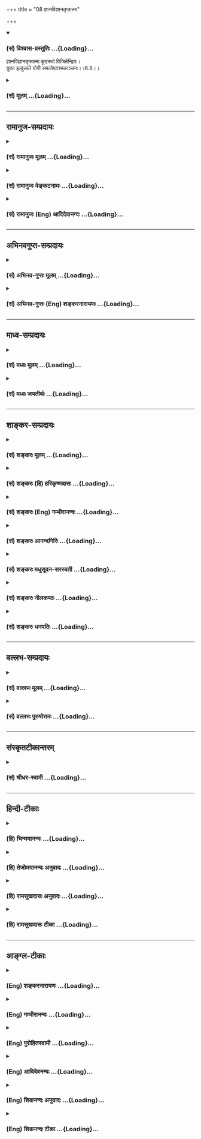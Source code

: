 +++
title = "08 ज्ञानविज्ञानतृप्तात्मा"

+++
<div class="js_include" newlevelforh1="3" title="(सं) विश्वास-प्रस्तुतिः" unfilled url="/purANam_vaiShNavam/mahAbhAratam/06-bhIShma-parva/03-bhagavad-gItA-parva/saMskRtam/vishvAsa-prastutiH/06_Atma-saMyama-yogaH_a/08_jnAnavijnAnatRptA.md">
<details open><summary><h3>(सं) विश्वास-प्रस्तुतिः ...{Loading}...</h3></summary>

ज्ञानविज्ञानतृप्तात्मा कूटस्थो विजितेन्द्रियः।  
युक्त इत्युच्यते योगी समलोष्टाश्मकाञ्चनः।।6.8।।
</details>
</div>
<div class="js_include collapsed" newlevelforh1="3" title="(सं) मूलम्" unfilled url="/purANam_vaiShNavam/mahAbhAratam/06-bhIShma-parva/03-bhagavad-gItA-parva/saMskRtam/mUlam/06_Atma-saMyama-yogaH_a/08_jnAnavijnAnatRptA.md">
<details><summary><h3>(सं) मूलम् ...{Loading}...</h3></summary>

ज्ञानविज्ञानतृप्तात्मा कूटस्थो विजितेन्द्रियः।  
युक्त इत्युच्यते योगी समलोष्टाश्मकाञ्चनः।।6.8।।
</details>
</div>


_________________
## रामानुज-सम्प्रदायः
<div class="js_include collapsed" newlevelforh1="3" title="(सं) रामानुजः मूलम्" unfilled url="/purANam_vaiShNavam/mahAbhAratam/06-bhIShma-parva/03-bhagavad-gItA-parva/saMskRtam/rAmAnujaH/mUlam/06_Atma-saMyama-yogaH_a/08_jnAnavijnAnatRptA.md">
<details><summary><h3>(सं) रामानुजः मूलम् ...{Loading}...</h3></summary>

।।6.8।।**ज्ञानविज्ञानतृप्तात्मा** आत्मस्वरूपविषयेण ज्ञानेन तस्य च
प्रकृतिविसजातीयाकारविषयेण विज्ञानेन च तृप्तमनाः **कूटस्थः**
देवाद्यवस्थासु अनुवर्तमानः सर्वसाधारणज्ञानैकाकारात्मनि स्थितः तत्र एव
**विजितेन्द्रियः समलोष्टाश्मकाञ्चनः** प्रकृतिविविक्तस्वरूपनिष्ठतया
प्राकृतवस्तुविशेषेषु भोग्यत्वाभावात् लोष्टाश्मकाञ्चनेषु समप्रयोजनो यः
कर्मयोगी स **युक्त इति उच्यते** आत्मावलोकनरूपयोगाभ्यासार्ह उच्यते। तथा च

</details>
</div>
<div class="js_include collapsed" newlevelforh1="3" title="(सं) रामानुजः वेङ्कटनाथः" unfilled url="/purANam_vaiShNavam/mahAbhAratam/06-bhIShma-parva/03-bhagavad-gItA-parva/saMskRtam/rAmAnujaH/venkaTanAthaH/06_Atma-saMyama-yogaH_a/08_jnAnavijnAnatRptA.md">
<details><summary><h3>(सं) रामानुजः वेङ्कटनाथः ...{Loading}...</h3></summary>

  
  
।।6.8।। इन्द्रियविजयो द्वन्द्वसहत्वं चोक्तम् अथ तयोहेतुरुच्यते ज्ञान इति
श्लोकेन। ज्ञानविज्ञानशब्दयोः पौनरुक्त्यव्युदासायोपसर्गद्योतितं
विषयविशेषं व्यञ्जयतिआत्मस्वरूपेत्यादिना।
पारलौकिकसमस्तकर्मापेक्षितदेहादिव्यतिरिक्तत्वधीरिहज्ञानम्। मोक्षाधिकारिणो
विशेषतोऽपेक्षितनित्यत्वनिरतिशयानन्दत्वादिधीस्तुविज्ञानं न
पुनरुपासनरूपज्ञानम्। तत्सामग्रीपरत्वाद्वाक्यस्येति भावः। कूटे तिष्ठतीति
कूटस्थः। कूटशब्दश्च परिशुद्धात्मन्यौपचारिकः। कूटस्य
ह्यागन्तुकविनश्वरायःपिण्डादिसंश्लेषविश्लेषरूपावस्थाप्रवाहे वर्तमानेऽपि
स्वस्वरूपे न शैथिल्यादिरूपो विकारः तद्वदत्रापि
देवादिशरीरसंश्लेषविश्लेषरूपावस्थाप्रवाहेऽपिन जायते म्रियते 2।20
इत्यादिनोक्तप्रकारेण निर्विकारत्वं सिद्धमिति कूटशब्देनोपचारो युज्यत
इत्यभिप्रायेणाह देवादीति। शिखरपर्यायकूटविवक्षया वोपचारः। कूटस्थ इव वा
साधारणतयानुसन्धानादसौ कूटस्थ इत्यभिप्रायेणाह देवाद्यवस्थास्विति।
देवशब्दोऽत्र भावप्रधानः। अनुवर्तमानत्वात्
सर्वसाधारणत्वमित्यपौनरुक्त्यम्। यद्वा सर्वात्मसाधारणेत्यर्थः।
पूर्वश्लोकोक्तजितेन्द्रियत्वादौ हेतुरयमुक्त इत्याह तत एवेति।
स्वरूपकार्यकारणादिभिरत्यन्तविषमाणां लोष्टादीनां समत्वं कथमिति
शङ्कानिराकरणायप्रकृतीत्यादिसमप्रयोजन इत्यन्तमुक्तम्।
लोष्टाश्मभेदवदश्मकाञ्चनादिभेदेऽपीत्यनेकदृष्टान्ताभिप्रायः।
अत्रोद्देश्योपादेयांशौ विभजते य इत्यादिना। युक्तशब्द एवात्र योग्यपर्यायः
प्रकरणवशात्तु योगाभ्यासविषयत्वं सिद्धम्। यद्वा
प्रकृतिप्रत्यययोरर्थभेदविवक्षयायोगाभ्यासार्ह इत्युक्तम्।  
  

</details>
</div>
<div class="js_include collapsed" newlevelforh1="3" title="(सं) रामानुजः (Eng) आदिदेवानन्दः" unfilled url="/purANam_vaiShNavam/mahAbhAratam/06-bhIShma-parva/03-bhagavad-gItA-parva/saMskRtam/rAmAnujaH/english/AdidevAnandaH/06_Atma-saMyama-yogaH_a/08_jnAnavijnAnatRptA.md">
<details><summary><h3>(सं) रामानुजः (Eng) आदिदेवानन्दः ...{Loading}...</h3></summary>

6.8 That Karma Yogin whose mind is content with the knowledge of the
self and the knowledge of the difference, i.e., whose mind is content
with the knowledge concerning the real nature of the self as well as
with the knowledge of the difference of Its nature from Prakrti; 'who is
established in the self' (Kutasthah), i.e., who remains as the self
which is of the uniform nature of knowledge in all stages of evolution
as men, gods etc. whose senses are therefore subdued; and to whom
'earth, stone and gold are of eal value' because of his lack of interest
in any material objects of enjoyment on account of his intense
earnestness to know the real nature of the self as different from
Prakrti - he, that Karma Yogi, is called integrated i.e., fit for the
practice of Yoga which is of the nature of the vision of the self. And
also.

</details>
</div>


_________________
## अभिनवगुप्त-सम्प्रदायः
<div class="js_include collapsed" newlevelforh1="3" title="(सं) अभिनव-गुप्तः मूलम्" unfilled url="/purANam_vaiShNavam/mahAbhAratam/06-bhIShma-parva/03-bhagavad-gItA-parva/saMskRtam/abhinava-guptaH/mUlam/06_Atma-saMyama-yogaH_a/08_jnAnavijnAnatRptA.md">
<details><summary><h3>(सं) अभिनव-गुप्तः मूलम् ...{Loading}...</h3></summary>

।।6.8।। ज्ञानेति। ज्ञानम् अभ्रान्ता बुद्धिः। विविधं ज्ञानं यत्र तत्
विज्ञानम् प्रग्युक्त्युदितं कर्म।

</details>
</div>
<div class="js_include collapsed" newlevelforh1="3" title="(सं) अभिनव-गुप्तः (Eng) शङ्करनारायणः" unfilled url="/purANam_vaiShNavam/mahAbhAratam/06-bhIShma-parva/03-bhagavad-gItA-parva/saMskRtam/abhinava-guptaH/english/shankaranArAyaNaH/06_Atma-saMyama-yogaH_a/08_jnAnavijnAnatRptA.md">
<details><summary><h3>(सं) अभिनव-गुप्तः (Eng) शङ्करनारायणः ...{Loading}...</h3></summary>

6.8 Jnana - etc. Knowledge : a knowledge which is different from the
false one. What consists of varied thoughts : the action in which varied
thoughts are involved, i.e. the action that is born as result of
preceding thoughts of reasoning.

</details>
</div>


_________________
## माध्व-सम्प्रदायः
<div class="js_include collapsed" newlevelforh1="3" title="(सं) मध्वः मूलम्" unfilled url="/purANam_vaiShNavam/mahAbhAratam/06-bhIShma-parva/03-bhagavad-gItA-parva/saMskRtam/madhvaH/mUlam/06_Atma-saMyama-yogaH_a/08_jnAnavijnAnatRptA.md">
<details><summary><h3>(सं) मध्वः मूलम् ...{Loading}...</h3></summary>

।।6.7 6.8।। जितात्मनः फलमाह जितात्मन इति। जितात्मा हि प्रशान्तो भवति। न
तस्य मनः प्रायो विषयेषु गच्छति। तदा च परमात्मा सम्यगाहितः हृदि सन्निहितो
भवति अपरोक्षज्ञानी भवतीत्यर्थः। अपरोक्षज्ञानिनो लक्षणं स्पष्टयति
शीतोष्णेत्यादिना। शीतोष्णादिषु कूटस्थः ज्ञानविज्ञानतृप्तात्मा
विजितेन्द्रिय इति कूटस्थत्वे हेतुः। विज्ञानं विशेषज्ञानं अपरोक्षज्ञानं
वा। तच्चोक्तं सामान्यैर्ये त्वविज्ञेया विशेषा मम गोचराः। देवादीनां तु
तज्ज्ञानं विज्ञानमिति कीर्तितम्। इति। श्रवणान्मननाच्चैव यज्ज्ञानमुपजायते।
तज्ज्ञानं दर्शनं विष्णोर्विज्ञानं शम्भुरब्रवीत्। विज्ञानं
ज्ञानमङ्गादेर्विशिष्टं दर्शनं तथा इत्यादि। कूटस्थो निर्विकारः
कूटवत्स्थित इति व्युत्पत्तेः। कूटमाकाशःकूटं खं विदलं व्योम
सन्धिराकाशउच्यते। इत्यभिधानात्। योगी योगं कुर्वन्। युक्तो योगसम्पूर्णः।
एवम्भूतो योगानुष्ठाता योगसम्पूर्ण उच्यत इत्यर्थः।

</details>
</div>
<div class="js_include collapsed" newlevelforh1="3" title="(सं) मध्वः जयतीर्थः" unfilled url="/purANam_vaiShNavam/mahAbhAratam/06-bhIShma-parva/03-bhagavad-gItA-parva/saMskRtam/madhvaH/jayatIrthaH/06_Atma-saMyama-yogaH_a/08_jnAnavijnAnatRptA.md">
<details><summary><h3>(सं) मध्वः जयतीर्थः ...{Loading}...</h3></summary>

।।6.7 6.8।। योगो विहितः तत्किं जितात्मन इत्यनेन इत्यत आह **जितात्मन**
इति। उपकारी हि बन्धुरुच्यते। तत्र जितं मनः कमुपकारं करोति येन बन्धुः
स्यात् आत्मोद्धारं करोतीति चेत् स एव च कः इत्याशङ्क्येति शेषः। जितात्मनः
फले वक्तव्ये प्रशान्तस्येत्यनुवादः किमर्थः इत्यत आह **जितात्मा ही**ति।
वाक्यभेदेनेदमेव फलकथनमिति भावः। ननु जितात्मत्वमेव प्रशान्तत्वं तत्कथं
तत्फलं स्यात् इत्यत आह **ने**ति। तस्य जितात्मनः स्वत एवेति शेषः। तर्हि
निराकाङ्क्षत्वादुत्तरं वाक्यं व्यर्थमित्यतः परमफलं दर्शयितुं तदिति भावेन
न्यूनमध्याहारेण पूरयन्व्याचष्टे **तदा चे**ति। प्रशान्तत्वे सति परमात्मा
सर्वेषां हृदि सन्निहित एव तत्कुतः प्रशान्तस्य विशेषः इत्यतः
सम्यक्पदसूचितार्थं विवृणोति **अपरोक्षे**ति। योगारूढ इत्यर्थः। यदा हि 6।5
इति योगारूढस्य लक्षणमुक्तं तत्किमर्थं पुनरुच्यते इत्यत आह
**अपरोक्षे**ति। सार्धश्लोकद्वयग्रहणायादिपदं अत्र सप्तम्या अन्वयो न
दृश्यतेऽत आह **शीते**ति। अत्र भास्करोऽन्वयमपश्यन्परमात्मा समाहितः इति
सम्प्रदायागतं पाठं विसृज्यपरात्मसु समा मतिः इति पाठान्तरं प्रकल्प्यसमा
मतिः इति तु आवर्त्य सप्तम्या अन्वयमुक्त्वा पूर्वपाठेऽन्वयाभाव इत्यवादीत्
तदनेन नापहसितं भवति। कृत्रिमेऽपि पाठेसुहृत् इत्यादिकंआत्मौपम्येन 6।32
इत्यादिकं च पुनरुक्तं स्यात्। ननु यः शीतोष्णादिषु कूटस्थः तस्य
ज्ञानविज्ञानतृप्तमनस्त्वं विजितेन्द्रियत्वं चार्थात्सिद्धमेव तत्किमर्थं
पुनरुच्यते इत्यत आह ज्ञाने**ति। प्रत्येकमन्वयादेकवचनम्। ननु
शिल्पादिविषया बुद्धिर्विज्ञानम्मोक्षे धीर्ज्ञानमन्यत्र विज्ञानं
शिल्पशास्त्रयोः अमरः1।5।6 इत्यभिधानात् तत्कथं विज्ञानेन तृप्तात्माऽयं
स्यात् इत्यत आह** विज्ञानमि**ति। अनेन सामान्यज्ञानं परोक्षज्ञानं वा
ज्ञानमिति सूचितम्। कुत एतत् इत्यत आह** तच्चे**ति।
प्रसिद्धाभिधानार्थोऽप्यङ्गीक्रियत इति चशब्दः। सामान्यैः साधारणैः
पुरुषैः। सामान्यविषयं तु ज्ञानमित्यपि द्रष्टव्यम्। तदेव ज्ञानमिति
सम्बन्धः। अङ्गादेर्व्याकरणादेः शिल्पस्य च। विशिष्टं दर्शनं
वैष्णवशास्त्रम्। कूटस्थशब्दो नित्यादिपर्यायः तेन कथमन्वयः सप्तम्याः
इत्यत आह** कूटस्थ **इति। तत्कथं इत्यत आह** कूटवदि**ति। सुपि स्थः
अष्टा.3।2।4 कूटशब्दोऽनृतवाद्यादिवाची तत्परिग्रहे निर्विकारत्वं न लभ्यत
इत्यत आह** कूटमि**ति। एतैः शब्दैराकाश उच्यत इत्यर्थः। युक्तो योगी इति
पुनरुक्तिरिति मन्दाशङ्कानिरासार्थमाह** योगी**ति। इनेरस्त्यर्थत्वात्
कुर्वन्नित्युक्तम्। निष्ठाया भूतार्थत्वात् सम्पूर्ण इति।
वक्ष्यमाणान्वयापेक्षया क्रमोल्लङ्घनम्। तर्हि विरुद्धार्थयोः कथं
सामानाधिकरण्यं इत्यत आह** एवम्भूत **इति। धातुसम्बन्धे प्रत्ययाः इति
ह्युक्तम्।**

</details>
</div>


_________________
## शाङ्कर-सम्प्रदायः
<div class="js_include collapsed" newlevelforh1="3" title="(सं) शङ्करः मूलम्" unfilled url="/purANam_vaiShNavam/mahAbhAratam/06-bhIShma-parva/03-bhagavad-gItA-parva/saMskRtam/shankaraH/mUlam/06_Atma-saMyama-yogaH_a/08_jnAnavijnAnatRptA.md">
<details><summary><h3>(सं) शङ्करः मूलम् ...{Loading}...</h3></summary>

।।6.8।। **ज्ञानविज्ञानतृप्तात्मा** ज्ञानं शास्त्रोक्तपदार्थानां
परिज्ञानम् विज्ञानं तु शास्त्रतो ज्ञातानां तथैव स्वानुभवकरणम् ताभ्यां
ज्ञानविज्ञानाभ्यां तृप्तः संजातालंप्रत्ययः आत्मा अन्तःकरणं यस्य सः
ज्ञानविज्ञानतृप्तात्मा **कूटस्थः** अप्रकम्प्यः भवति इत्यर्थः
**विजितेन्द्रिय**श्च। य ईदृशः **युक्तः** समाहितः **इति स उच्यते**
कथ्यते। स **योगी समलोष्टाश्मकाञ्चनः** लोष्टाश्मकाञ्चनानि समानि यस्य सः
समलोष्टाश्मकाञ्चनः।। किञ्च

</details>
</div>
<div class="js_include collapsed" newlevelforh1="3" title="(सं) शङ्करः (हि) हरिकृष्णदासः" unfilled url="/purANam_vaiShNavam/mahAbhAratam/06-bhIShma-parva/03-bhagavad-gItA-parva/saMskRtam/shankaraH/hindI/harikRShNadAsaH/06_Atma-saMyama-yogaH_a/08_jnAnavijnAnatRptA.md">
<details><summary><h3>(सं) शङ्करः (हि) हरिकृष्णदासः ...{Loading}...</h3></summary>

।।6.8।। शास्त्रोक्त पदार्थोंको समझनेका नाम ज्ञान है और शास्त्रसे समझे हुए
भावोंको वैसे ही अपने अन्तःकरणमें प्रत्यक्ष अनुभव करनेका नाम विज्ञान है
ऐसे ज्ञान और विज्ञान से जिसका अन्तःकरण तृप्त है अर्थात् जिसके
अन्तःकरणमें ऐसा विश्वास उत्पन्न हो गया है कि बस अब कुछ भी जानना बाकी
नहीं है ऐसा जो ज्ञानविज्ञानसे तृप्त हुए अन्तःकरणवाला है तथा जो कूटस्थ
यानी अविचल और जितेन्द्रिय हो जाता है वह युक्त यानी समाहित ( समाधिस्थ )
कहा जाता है। वह योगी मिट्टी पत्थर और सुवर्णको समान समझनेवाला होता है
अर्थात् उसकी दृष्टिमें मिट्टी पत्थर और सोना सब समान हैं ( एक ब्रह्मरूप
है )।

</details>
</div>
<div class="js_include collapsed" newlevelforh1="3" title="(सं) शङ्करः (Eng) गम्भीरानन्दः" unfilled url="/purANam_vaiShNavam/mahAbhAratam/06-bhIShma-parva/03-bhagavad-gItA-parva/saMskRtam/shankaraH/english/gambhIrAnandaH/06_Atma-saMyama-yogaH_a/08_jnAnavijnAnatRptA.md">
<details><summary><h3>(सं) शङ्करः (Eng) गम्भीरानन्दः ...{Loading}...</h3></summary>

6.8 A yogi, jnana-vijnana-trpta-atma, whose mind is satisfied with
knowledge and realization-jnana is thorough knowledge of things
presented by the scriptures, but vijnana is making those things known
from the scriptures a subject of one's own realization just as they have
been presented; he whose mind (atma) has become contented (trpta) with
those jnana and vijnana is jnana-vijnana-trpta-atma-; kutasthah, who is
unmoved, i.e. who becomes unshakable; and vijita-indriyah, who has his
organs under control;- he who is of this kind, ucyate, is said to be;
yuktah, Self-absorbed. That yogi sama-losta-asma-kancanah, treats eally
a lump of earth, a stone and gold. Further,

</details>
</div>
<div class="js_include collapsed" newlevelforh1="3" title="(सं) शङ्करः आनन्दगिरिः" unfilled url="/purANam_vaiShNavam/mahAbhAratam/06-bhIShma-parva/03-bhagavad-gItA-parva/saMskRtam/shankaraH/AnandagiriH/06_Atma-saMyama-yogaH_a/08_jnAnavijnAnatRptA.md">
<details><summary><h3>(सं) शङ्करः आनन्दगिरिः ...{Loading}...</h3></summary>

।।6.8।। चित्तसमाधानमेव विशिष्टफलं चेदिष्टं तर्हि कथंभूतः समाहितो
व्यवह्रियते तत्राह **ज्ञानेति।** परोक्षापरोक्षाभ्यां ज्ञानविज्ञानाभ्यां
संजातालंप्रत्ययो यस्मिन्नन्तःकरणे सोऽविक्रियो हर्षविषादकामक्रोधादिरहितो
योगी युक्तः समाहित इति व्यवहारभागी भवतीति पादत्रयव्याख्यानेन दर्शयति
**ज्ञानमित्यादिना।** स च योगी परमहंसपरिव्राजकः
सर्वत्रोपेक्षाबुद्धिरनतिशयवैराग्यभागीति कथयति **स योगीति।**

</details>
</div>
<div class="js_include collapsed" newlevelforh1="3" title="(सं) शङ्करः मधुसूदन-सरस्वती" unfilled url="/purANam_vaiShNavam/mahAbhAratam/06-bhIShma-parva/03-bhagavad-gItA-parva/saMskRtam/shankaraH/madhusUdana-sarasvatI/06_Atma-saMyama-yogaH_a/08_jnAnavijnAnatRptA.md">
<details><summary><h3>(सं) शङ्करः मधुसूदन-सरस्वती ...{Loading}...</h3></summary>

।।6.8।। किंच ज्ञानं शास्त्रोक्तानां पदार्थानामौपदेशिकं ज्ञानं विज्ञानं
तदप्रामाण्यशङ्कानिराकरणफलेन विचारेण तथैव तेषां स्वानुभवेनापरोक्षीकरणं
ताभ्यां तृप्तः संजातालंप्रत्यय आत्मा चित्तं यस्य स तथा। कूटस्थो
विषयसंनिधावपि विकारशून्यः। अतएव विजितानि
रागद्वेषपूर्वकाद्विषयग्रहणाद्व्यावर्तितानीन्द्रियाणि येन सः। अतएव
हेयोपादेयबुद्धिशून्यत्वेन समानि मृत्पिण्डपाषाणकाञ्चनानि यस्य सः। योगी
परमहंसपरिव्राजकः परवैराग्ययुक्तो योगारूढ इत्युच्यते।

</details>
</div>
<div class="js_include collapsed" newlevelforh1="3" title="(सं) शङ्करः नीलकण्ठः" unfilled url="/purANam_vaiShNavam/mahAbhAratam/06-bhIShma-parva/03-bhagavad-gItA-parva/saMskRtam/shankaraH/nIlakaNThaH/06_Atma-saMyama-yogaH_a/08_jnAnavijnAnatRptA.md">
<details><summary><h3>(सं) शङ्करः नीलकण्ठः ...{Loading}...</h3></summary>

।।6.8।। समाधिसिद्धेरपि किं फलमत आह **ज्ञानेति।** ज्ञानं शास्त्रोपदेशजा
बुद्धिः। विज्ञानं शास्त्रार्थध्यानजः प्रमारूपोऽनुभवस्ताभ्यां तृप्तः
संजातालंप्रत्यय आत्मा चित्तं यस्य स ज्ञानविज्ञानतृप्तात्मा।
यतस्तृप्तात्माऽतः कूटस्थोऽप्रकम्प्यः संसारतापानास्कन्दितो भवतीति
समाधिफलम्। अस्य लोकप्रसिद्धं लक्षणमाह **विजितेन्द्रिय इति।**
समलोष्टाश्मकाञ्चन इति एवंविधो योगी स युक्तः प्राप्तयोग इत्युच्यते
विद्वद्भिः।

</details>
</div>
<div class="js_include collapsed" newlevelforh1="3" title="(सं) शङ्करः धनपतिः" unfilled url="/purANam_vaiShNavam/mahAbhAratam/06-bhIShma-parva/03-bhagavad-gItA-parva/saMskRtam/shankaraH/dhanapatiH/06_Atma-saMyama-yogaH_a/08_jnAnavijnAnatRptA.md">
<details><summary><h3>(सं) शङ्करः धनपतिः ...{Loading}...</h3></summary>

।।6.8।। शीतादिषु समो भवतीत्युक्त तत्कुंत इत्यत आह **ज्ञानेति।** ज्ञानं
शास्त्रोक्तानां धर्मादिरुपाणां पदार्थानां तत्त्वज्ञानं विज्ञानं
शास्त्रतो ज्ञातानां वेदोक्तो यादृशो धर्मादितादृश एव तथा तत्त्वमसीति
श्रुत्यर्थानुसारेणाहं ब्रह्मास्मीत्यनुभवस्ताभ्यां तृप्त आत्मान्तःकरणं
यस्य सः। अतः कुटस्थोऽप्रकम्प्यः केनापि शीतादिना चालयितुमशक्यो
भवतीत्यर्थः। नन्वन्तःकरणस्य
ज्ञानविज्ञानतृप्तेत्वनाप्रकम्प्योऽपीन्द्रियाणामतृप्तत्वाद्विषयैरिन्द्रियद्वारा
प्रकम्प्यो भविष्यतीति तत्राह विजितेन्द्रियः। अन्तःकरणस्येन्द्रियस्वामिनो
जयादिन्द्रियाणामपि जय इति भावः। अतएव समलोष्टाश्मकाञ्चनः। अत्राश्मशब्देन
पाषाणसामान्यवाचिना तद्विशेषा वज्रवैदूर्यादयोऽपि गृह्यन्ते। समानि
लोष्टादीनि यस्य सः य ईदृशो योगी स युक्तः यथार्थयोगयुक्तः योगारुढ
इत्युच्यत इत्यर्थः।

</details>
</div>


_________________
## वल्लभ-सम्प्रदायः
<div class="js_include collapsed" newlevelforh1="3" title="(सं) वल्लभः मूलम्" unfilled url="/purANam_vaiShNavam/mahAbhAratam/06-bhIShma-parva/03-bhagavad-gItA-parva/saMskRtam/vallabhaH/mUlam/06_Atma-saMyama-yogaH_a/08_jnAnavijnAnatRptA.md">
<details><summary><h3>(सं) वल्लभः मूलम् ...{Loading}...</h3></summary>

।।6.8 6.9।। योगारूढस्य स्वरूपं श्रैष्ठ्यं चोपपादयति द्वाभ्यां
ज्ञानविज्ञानेति। ज्ञानमौपदेशिकं विज्ञानमपरोक्षानुभवः ताभ्यां तृप्त आत्मा
यस्य कूटे स्थितोऽपि युक्त इत्युच्यते स योगी सुहृदादिषु तद्विपरीतेषु च
समबुद्धिरधिकतरो भवतीति विशिष्यते।

</details>
</div>
<div class="js_include collapsed" newlevelforh1="3" title="(सं) वल्लभः पुरुषोत्तमः" unfilled url="/purANam_vaiShNavam/mahAbhAratam/06-bhIShma-parva/03-bhagavad-gItA-parva/saMskRtam/vallabhaH/puruShottamaH/06_Atma-saMyama-yogaH_a/08_jnAnavijnAnatRptA.md">
<details><summary><h3>(सं) वल्लभः पुरुषोत्तमः ...{Loading}...</h3></summary>

  
  
।।6.8।। ननु परमात्मा हृदयस्थोऽस्तीति कथं ज्ञातव्यः इत्याकाङ्क्षायामाह
ज्ञानविज्ञानतृप्तात्मेति। ज्ञाने शास्त्ररीत्या भगवत्स्वरूपज्ञाने
विज्ञाने भावात्मकत्वरूपानुभवे तृप्तः संशयकोटिरहित आत्मा अन्तःकरणं यस्य
कूटस्थः निर्विकारः भगवच्चरणस्वरूपैकनिष्टः विजितेन्द्रियः
स्वभोगेच्छारहितः युक्तो योगारूढ इत्युच्यते। समलोष्टाश्मकाञ्चनः
मृत्पाषाणसुवर्णेषु समो भगवदीयभावरूपवान् योगी मत्संयोगवानुच्यते मयेति
शेषः। अत्रायं भावः मृत्तिकायां भगवदङ्गसौगन्ध्यस्मरणेन
सेवौपायिकशरीराप्तितापभाववान् पाषाणे भगवद्विप्रयोगजडतास्मरणेन स्वस्य
तदभावतापात्तत्र स्निग्धभाववान् सौवर्णे चालौकिककान्तिदर्शनेन
रसभाववांस्तथोच्यत इति भावः।  
  

</details>
</div>


_________________
## संस्कृतटीकान्तरम्
<div class="js_include collapsed" newlevelforh1="3" title="(सं) श्रीधर-स्वामी" unfilled url="/purANam_vaiShNavam/mahAbhAratam/06-bhIShma-parva/03-bhagavad-gItA-parva/saMskRtam/shrIdhara-svAmI/06_Atma-saMyama-yogaH_a/08_jnAnavijnAnatRptA.md">
<details><summary><h3>(सं) श्रीधर-स्वामी ...{Loading}...</h3></summary>

।।6.8।। योगारूढस्य लक्षणं श्रैष्ठ्यं चोक्तमुपपाद्योपसंहरति
**ज्ञानविज्ञानतृप्तात्मेति।** ज्ञानमौपदेशिकं
विज्ञानमपरोक्षानुभवस्ताभ्यां तृप्तो निराकाङ्क्ष आत्मा चित्तं यस्य। अतः
कूटस्थो निर्विकारः अतएव विजितानीन्द्रियाणि येन अतएव समानि लोष्टादीनि
यस्य मृत्खण्डपाषाणसुवर्णेषु हेयोपादेयबुद्धिशून्यः स युक्तो योगारूढ
इत्युच्यते।

</details>
</div>


_________________
## हिन्दी-टीकाः
<div class="js_include collapsed" newlevelforh1="3" title="(हि) चिन्मयानन्दः" unfilled url="/purANam_vaiShNavam/mahAbhAratam/06-bhIShma-parva/03-bhagavad-gItA-parva/hindI/chinmayAnandaH/06_Atma-saMyama-yogaH_a/08_jnAnavijnAnatRptA.md">
<details><summary><h3>(हि) चिन्मयानन्दः ...{Loading}...</h3></summary>

।।6.8।। शास्त्रोपदेश से ज्ञात आत्मा का जो निरन्तर ध्यान करता है ऐसा
आत्मसंयमी पुरुष शीघ्र ही दिव्य तृप्ति और आनन्द का अनुभव पाकर पूर्णयोगी
बन जाता है। उसकी तृप्ति शास्त्रों के पाण्डित्य की नहीं वरन् दिव्य
आत्मानुभूति की होती है जो शास्त्राध्ययन के सन्तोष से कहीं अधिक उत्कृष्ट
होती है। श्री शंकराचार्य के अनुसार ज्ञान का अर्थ है शास्त्रोक्त पदार्थों
का परिज्ञान और विज्ञान शास्त्र से ज्ञात तत्त्व का स्वानुभवकरण है। ज्ञान
और विज्ञान के प्राप्त होने पर पुरुष का हृदय अलौकिक तृप्ति का अनुभव करता
है। अविचल (कूटस्थ) वेदान्त में आत्मा को कूटस्थ कहा गया है। कूट का अर्थ है
निहाई। लुहार तप्त लौहखण्ड को निहाई पर रखकर हथौड़े से उस पर चोट करके
लौहखण्ड को विभिन्न आकार देता है। हथौड़े की चोट का प्रभाव लौहखण्ड पर तो
पड़ता है परन्तु निहाई पर नहीं। वह स्वयं अविचल रहते हुये लोहे को अनेक
आकार देने के लिये आश्रय देती है। इस प्रकार कूटस्थ का अर्थ हुआ जो कूट के
समान अविचल अविकारी रहता है। ज्ञानविज्ञान से सन्तुष्ट पुरुष कूटस्थ आत्मा
को जानकर स्वयं भी सभी परिस्थितियों में कूटस्थ बनकर रहता है। वह समदर्शी
बन जाता है। उसके लिए मिट्टी पाषाण और सुवर्ण सब समान होते हैं अर्थात् वह
इन सबके प्रति समान भाव से रहता है। सामान्य जन इसमें रागद्वेषादि रखकर
प्रियअप्रिय की प्राप्ति या हानि में सुखी या दुखी होते हैं। ज्ञान का
मापदण्ड यही है कि इन वस्तुओं के प्राप्त होने पर पुरुष एक समान रहता
है। स्वप्नावस्था में कोई पुरुष कितना ही धन अर्जित करे अथवा सम्पत्ति को खो
दे परन्तु जाग्रत अवस्था में आने पर स्वप्न में देखे हुये धन के लाभ या
हानि का कोई अर्थ नहीं रह जाता। इसी प्रकार उपाधियाँ के द्वारा अनुभूत जगत
के परे परमपूर्ण स्वरूप में स्थित पुरुष के लिए मिट्टी पाषाण और स्वर्ण का
कोई अर्थ नहीं रह जाता वे उसके आनन्द में न वृद्धि कर सकते हैं न क्षय। वह
परमानन्द का एकमात्र स्वामी बन जाता है। स्वर्ग के कोषाधिपति कुबेर के लिए
पृथ्वी का राज्य कोई बड़ी उपलब्धि नहीं कि वे हर्षोल्लास में झूम उठें।

</details>
</div>
<div class="js_include collapsed" newlevelforh1="3" title="(हि) तेजोमयानन्दः अनुवादः" unfilled url="/purANam_vaiShNavam/mahAbhAratam/06-bhIShma-parva/03-bhagavad-gItA-parva/hindI/tejomayAnandaH/anuvAdaH/06_Atma-saMyama-yogaH_a/08_jnAnavijnAnatRptA.md">
<details><summary><h3>(हि) तेजोमयानन्दः अनुवादः ...{Loading}...</h3></summary>

।।6.8।। जो योगी ज्ञान और विज्ञान से तृप्त है, जो विकार रहित (कूटस्थ) और
जितेन्द्रिय है, जिसको मिट्टी, पाषाण और कंचन समान है, वह (परमात्मा से)
युक्त कहलाता है।।

</details>
</div>
<div class="js_include collapsed" newlevelforh1="3" title="(हि) रामसुखदासः अनुवादः" unfilled url="/purANam_vaiShNavam/mahAbhAratam/06-bhIShma-parva/03-bhagavad-gItA-parva/hindI/rAmasukhadAsaH/anuvAdaH/06_Atma-saMyama-yogaH_a/08_jnAnavijnAnatRptA.md">
<details><summary><h3>(हि) रामसुखदासः अनुवादः ...{Loading}...</h3></summary>

।।6.8।। जिसका अन्तःकरण ज्ञान-विज्ञानसे तृप्त है, जो कूटकी तरह निर्विकार
है, जितेन्द्रिय है और मिट्टीके ढेले, पत्थर तथा स्वर्णमें समबुद्धिवाला है
-- ऐसा योगी युक्त (योगारूढ़) कहा जाता है।

</details>
</div>
<div class="js_include collapsed" newlevelforh1="3" title="(हि) रामसुखदासः टीका" unfilled url="/purANam_vaiShNavam/mahAbhAratam/06-bhIShma-parva/03-bhagavad-gItA-parva/hindI/rAmasukhadAsaH/TIkA/06_Atma-saMyama-yogaH_a/08_jnAnavijnAnatRptA.md">
<details><summary><h3>(हि) रामसुखदासः टीका ...{Loading}...</h3></summary>

।।6.8।।***व्याख्या--*'ज्ञानविज्ञानतृप्तात्मा'--**यहाँ कर्मयोगका प्रकरण
है; अतः यहाँ कर्म करनेकी जानकारीका नाम 'ज्ञान' है और कर्मोंकी
सिद्धि-असिद्धिमें सम रहनेका नाम 'विज्ञान' है। स्थूलशरीरसे होनेवाली
क्रिया, सूक्ष्मशरीरसे होनेवाला चिन्तन और कारणशरीरसे होनेवाली समाधि--इन
तीनोंको अपने लिये करना 'ज्ञान' नहीं है। कारण कि क्रिया, चिन्तन, समाधि
आदि मात्र कर्मोंका आरम्भ और समाप्ति होती है तथा उन कर्मोंसे मिलनेवाले
फलका भी आदि और अन्त होता है। परन्तु स्वयं परमात्माका अंश होनेसे नित्य
रहता है। अतः अनित्य कर्म और फलसे इस नित्य रहनेवालेको क्या तृप्ति मिलेगी;
जडके द्वारा चेतनको क्या तृप्ति मिलेगी; ऐसा ठीक अनुभव हो जाय कि कर्मोंके
द्वारा मेरेको कुछ भी नहीं मिल सकता, तो यह कर्मोंको करनेका 'ज्ञान' है।
ऐसा ज्ञान होनेपर वह कर्मोंकी पूर्ति-अपूर्तिमें और पदार्थोंकी
प्राप्ति-अप्राप्तिमें सम रहेगा--यह 'विज्ञान' है। इस ज्ञान और विज्ञानसे
वह स्वयं तृप्त हो जाता है। फिर उसके लिये करना, जानना और पाना कुछ भी बाकी
नहीं रहता।  
  
**'कूटस्थः'(टिप्पणी प₀ 338)--**कूट (अहरन) एक लौह-पिण्ड होता है, जिसपर
लोहा, सोना, चाँदी आदि अनेक रूपोंमें गढ़े जाते हैं, पर वह एकरूप ही रहता
है। ऐसे ही सिद्ध महापुरुषके सामने तरह-तरहकी परिस्थितियाँ आती हैं, पर वह
कूटकी तरह ज्यों-का-त्यों निर्विकार रहता है।

</details>
</div>


_________________
## आङ्ग्ल-टीकाः
<div class="js_include collapsed" newlevelforh1="3" title="(Eng) शङ्करनारायणः" unfilled url="/purANam_vaiShNavam/mahAbhAratam/06-bhIShma-parva/03-bhagavad-gItA-parva/english/shankaranArAyaNaH/06_Atma-saMyama-yogaH_a/08_jnAnavijnAnatRptA.md">
<details><summary><h3>(Eng) शङ्करनारायणः ...{Loading}...</h3></summary>

6.8. He, whose self (mind) is satisfied with knowledge and with what
consists of varied thoughts; who remains peak-like and has completely
subdued his sense organs; and to whom a clod, a stone and a piece of
gold are the same-that man of Yoga is called a master of Yoga.

</details>
</div>
<div class="js_include collapsed" newlevelforh1="3" title="(Eng) गम्भीरानन्दः" unfilled url="/purANam_vaiShNavam/mahAbhAratam/06-bhIShma-parva/03-bhagavad-gItA-parva/english/gambhIrAnandaH/06_Atma-saMyama-yogaH_a/08_jnAnavijnAnatRptA.md">
<details><summary><h3>(Eng) गम्भीरानन्दः ...{Loading}...</h3></summary>

6.8 One whose mind is satisfied with knowledge and realization, who is
unmoved, who has his organs under control, is sadi to be Self-absorbed.
The yogi treats eally a lump of earth, a stone and gold.

</details>
</div>
<div class="js_include collapsed" newlevelforh1="3" title="(Eng) पुरोहितस्वामी" unfilled url="/purANam_vaiShNavam/mahAbhAratam/06-bhIShma-parva/03-bhagavad-gItA-parva/english/purohitasvAmI/06_Atma-saMyama-yogaH_a/08_jnAnavijnAnatRptA.md">
<details><summary><h3>(Eng) पुरोहितस्वामी ...{Loading}...</h3></summary>

6.8 He who desires nothing but wisdom and spiritual insight, who has
conquered his senses and who looks with the same eye upon a lump of
earth, a stone or fine gold, is a real saint.

</details>
</div>
<div class="js_include collapsed" newlevelforh1="3" title="(Eng) आदिदेवनन्दः" unfilled url="/purANam_vaiShNavam/mahAbhAratam/06-bhIShma-parva/03-bhagavad-gItA-parva/english/AdidevanandaH/06_Atma-saMyama-yogaH_a/08_jnAnavijnAnatRptA.md">
<details><summary><h3>(Eng) आदिदेवनन्दः ...{Loading}...</h3></summary>

6.8 The Yogin whose mind is content with knowledge of the self and also
of knowledge of the difference of the self from Prakrti, who is
established in the self, whose senses are subdued and to whom earth,
stone and gold seem all alike, is called integrated.

</details>
</div>
<div class="js_include collapsed" newlevelforh1="3" title="(Eng) शिवानन्दः अनुवादः" unfilled url="/purANam_vaiShNavam/mahAbhAratam/06-bhIShma-parva/03-bhagavad-gItA-parva/english/shivAnandaH/anuvAdaH/06_Atma-saMyama-yogaH_a/08_jnAnavijnAnatRptA.md">
<details><summary><h3>(Eng) शिवानन्दः अनुवादः ...{Loading}...</h3></summary>

6.8 The Yogi who is satisfied with the knowledge and the wisdom (of the
Self), who has conered the senses, and to whom a clod of earth, a piece
of stone and gold are the same, is said to be harmonied (i.e., is said
to have attained Nirvikalpa Samadhi).

</details>
</div>
<div class="js_include collapsed" newlevelforh1="3" title="(Eng) शिवानन्दः टीका" unfilled url="/purANam_vaiShNavam/mahAbhAratam/06-bhIShma-parva/03-bhagavad-gItA-parva/english/shivAnandaH/TIkA/06_Atma-saMyama-yogaH_a/08_jnAnavijnAnatRptA.md">
<details><summary><h3>(Eng) शिवानन्दः टीका ...{Loading}...</h3></summary>

6.8 ज्ञानविज्ञानतृप्तात्मा one who is satisfied with knowledge and
wisdom (Selfrealisation); कूटस्थः unshaken; विजितेन्द्रियः who has
conered the senses; युक्तः united or harmonised; इति thus; उच्यते is
said; योगी Yogi; समलोष्टाश्मकाञ्चनः one to whom a lump of earth; a stone
and gold are the same.Commentary Jnana is ParokshaJnana or theoretical
knowledge from the study of the scriptures. Vijnana is Visesha Jnana or
Aparoksha Jnana; i.e.; direct knowledge of the Self through
Selfrealisation (spiritual experience or Anubhava).Kutastha means
changeless like the anvil. Various kinds of iron pieces are hammered and
shaped on the anvil; but the anvil remains unchanged. Even so the Yogi
remains unshaken or unchanged or unaffected though he comes in contact
with the senseobjects. So he is called Kutastha. Kutastha is another
name of Brahman; the silent witness of the mind. (Cf.V.18VI.18)

</details>
</div>
